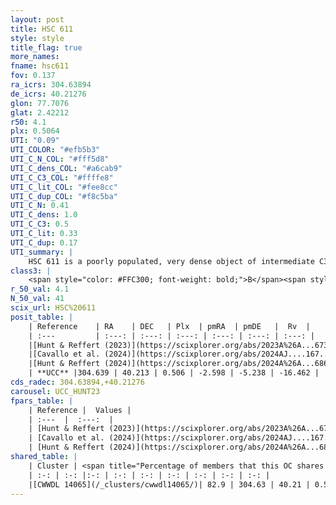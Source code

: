 ```yaml
---
layout: post
title: HSC 611
style: style
title_flag: true
more_names: 
fname: hsc611
fov: 0.137
ra_icrs: 304.63894
de_icrs: 40.21276
glon: 77.7076
glat: 2.42212
r50: 4.1
plx: 0.5064
UTI: "0.09"
UTI_COLOR: "#efb5b3"
UTI_C_N_COL: "#fff5d8"
UTI_C_dens_COL: "#a6cab9"
UTI_C_C3_COL: "#ffffe8"
UTI_C_lit_COL: "#fee8cc"
UTI_C_dup_COL: "#f8c5ba"
UTI_C_N: 0.41
UTI_C_dens: 1.0
UTI_C_C3: 0.5
UTI_C_lit: 0.33
UTI_C_dup: 0.17
UTI_summary: |
    HSC 611 is a poorly populated, very dense object of intermediate C3 quality. It was recently reported in the literature.<br><br><span style="color: #99180f; font-weight: bold;">Warning: </span>This is likely a duplicate object, which shares a large percentage of members with at least one previously reported entry.
class3: |
    <span style="color: #FFC300; font-weight: bold;">B</span><span style="color: #FFC300; font-weight: bold;">B</span>
r_50_val: 4.1
N_50_val: 41
scix_url: HSC%20611
posit_table: |
    | Reference    | RA    | DEC   | Plx  | pmRA  | pmDE   |  Rv  |
    | :---         | :---: | :---: | :---: | :---: | :---: | :---: |
    |[Hunt & Reffert (2023)](https://scixplorer.org/abs/2023A%26A...673A.114H) | 304.626 | 40.216 | 0.5 | -2.599 | -5.24 | -16.441 |
    |[Cavallo et al. (2024)](https://scixplorer.org/abs/2024AJ....167...12C) | 304.619 | 40.191 | 0.506 | -- | -- | -- |
    |[Hunt & Reffert (2024)](https://scixplorer.org/abs/2024A%26A...686A..42H) | 304.626 | 40.216 | 0.5 | -2.599 | -5.24 | -16.441 |
    | **UCC** |304.639 | 40.213 | 0.506 | -2.598 | -5.238 | -16.462 | 
cds_radec: 304.63894,+40.21276
carousel: UCC_HUNT23
fpars_table: |
    | Reference |  Values |
    | :---  |  :---:  |
    | [Hunt & Reffert (2023)](https://scixplorer.org/abs/2023A%26A...673A.114H) | `AV50=3.813, diffAV50=2.317, MOD50=11.361, logAge50=7.454` |
    | [Cavallo et al. (2024)](https://scixplorer.org/abs/2024AJ....167...12C) | `AV50=3.16, dMod50=11.57, logAge50=7.82, [Fe/H]50=1.04` |
    | [Hunt & Reffert (2024)](https://scixplorer.org/abs/2024A%26A...686A..42H) | `MassJ=350.337` |
shared_table: |
    | Cluster | <span title="Percentage of members that this OC shares with the ones listed">%</span>   | RA   | DEC   | Plx   | pmRA  | pmDE  | Rv | UTI |
    | :-: | :-: |:-: | :-: | :-: | :-: | :-: | :-: | :-: |
    |[CWWDL 14065](/_clusters/cwwdl14065/)| 82.9 | 304.63 | 40.21 | 0.51 | -2.61 | -5.24 | -16.46 |0.38 |
---
```

